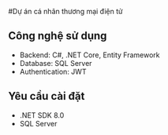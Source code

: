 
#Dự án cá nhân thương mại điện tử 

## Công nghệ sử dụng
- Backend: C#, .NET Core, Entity Framework
- Database: SQL Server
- Authentication: JWT

## Yêu cầu cài đặt
- .NET SDK 8.0
- SQL Server
